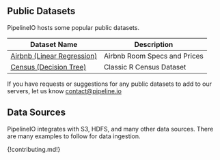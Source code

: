 ## Public Datasets
PipelineIO hosts some popular public datasets.

| Dataset Name                    | Description                                     | 
| ------------------------------- | ----------------------------------------------- |
| [Airbnb (Linear Regression)](https://s3.amazonaws.com/datapalooza/airbnb/airbnb.csv.bz2) | Airbnb Room Specs and Prices |
| [Census (Decision Tree)](  https://s3.amazonaws.com/datapalooza/R/census.csv) | Classic R Census Dataset |

If you have requests or suggestions for any public datasets to add to our servers, let us know [contact@pipeline.io](mailto:contact@pipeline.io)

## Data Sources

PipelineIO integrates with S3, HDFS, and many other data sources.
There are many examples to follow for data ingestion.

{!contributing.md!}
